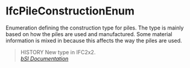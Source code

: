 IfcPileConstructionEnum
=======================
Enumeration defining the construction type for piles. The type is mainly based
on how the piles are used and manufactured. Some material information is mixed
in because this affects the way the piles are used.  
  
> HISTORY  New type in IFC2x2.  
[ _bSI
Documentation_](https://standards.buildingsmart.org/IFC/DEV/IFC4_2/FINAL/HTML/schema/ifcstructuralelementsdomain/lexical/ifcpileconstructionenum.htm)


